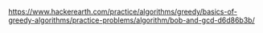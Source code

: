 https://www.hackerearth.com/practice/algorithms/greedy/basics-of-greedy-algorithms/practice-problems/algorithm/bob-and-gcd-d6d86b3b/
